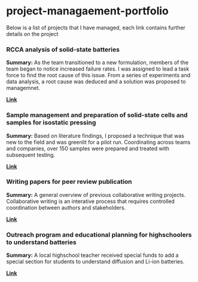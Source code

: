# project-managaement-portfolio
Below is a list of projects that I have managed, each link contains further details on the project

### RCCA analysis of solid-state batteries
**Summary:** As the team transitioned to a new formulation, members of the team began to notice increased failure rates. I was assigned to lead a task force to find the root cause of this issue. From a series of experiments and data analysis, a root cause was deduced and a solution was proposed to managemnet.

**[Link](./pm-portfolio-examples/pm-RCCA-of-ASSBs.md)**

### Sample management and preparation of solid-state cells and samples for isostatic pressing
**Summary:** Based on literature findings, I proposed a technique that was new to the field and was greenlit for a pilot run. Coordinating across teams and companies, over 150 samples were prepared and treated with subsequent testing.

**[Link](./pm-portfolio-examples/pm-ASSB-isostatic-press-run.md)**

### Writing papers for peer review publication
**Summary:** A general overview of previous collaborative writing projects. Collaborative writing is an interative process that requires controlled coordination between authors and stakeholders. 

**[Link](./pm-portfolio-examples/pm-of-paper-writing.md)**

### Outreach program and educational planning for highschoolers to understand batteries
**Summary:** A local highschool teacher received special funds to add a special section for students to understand diffusion and Li-ion batteries.

**[Link](./pm-portfolio-examples/pm-hs-outreach.md)**
